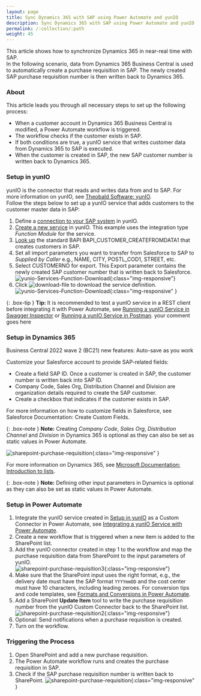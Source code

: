 ```yaml
---
layout: page
title: Sync Dynamics 365 with SAP using Power Automate and yunIO
description: Sync Dynamics 365 with SAP using Power Automate and yunIO
permalink: /:collection/:path
weight: 45
---
```


This article shows how to synchronize Dynamics 365 in near-real time with SAP.<br>
In the following scenario, data from Dynamics 365 Business Central is used to automatically create a purchase requisition in SAP. The newly created SAP purchase requisition number is then written back to Dynamics 365.

### About
This article leads you through all necessary steps to set up the following process:
- When a customer account in Dynamics 365 Business Central is modified, a Power Automate workflow is triggered.
- The workflow checks if the customer exists in SAP.
- If both conditions are true, a yunIO service that writes customer data from Dynamics 365 to SAP is executed.
- When the customer is created in SAP, the new SAP customer number is written back to Dynamics 365.



### Setup in yunIO

yunIO is the connector that reads and writes data from and to SAP.
For more information on yunIO, see [Theobald Software: yunIO](https://theobald-software.com/en/yunio/).<br>
Follow the steps below to set up a yunIO service that adds customers to the customer master data in SAP:

1. Define a [connection to your SAP system](https://help.theobald-software.com/en/yunio/sap-connection) in yunIO. 
2. [Create a new service](https://help.theobald-software.com/en/yunio/getting-started#creating-a-service) in yunIO. 
This example uses the integration type *Function Module* for the service.
3. [Look up](https://help.theobald-software.com/en/yunio/bapis-and-function-modules#look-up-a-function-module--bapi) the standard BAPI BAPI_CUSTOMER_CREATEFROMDATA1 that creates customers in SAP. 
4. Set all import parameters you want to transfer from Salesforce to SAP to *Supplied by Caller* e.g., NAME, CITY, POSTL_COD1, STREET, etc.<br>
5. Select CUSTOMERNO for export. This Export parameter contains the newly created SAP customer number that is written back to Salesforce.<br>
![yunio-Services-Function-Download](/img/contents\yunio\yunio-bapi-createcustomer.png){:class="img-responsive"}
6. Click ![download-file](/img/contents/yunio/download.png) to download the service definition.<br>
![yunio-Services-Function-Download](/img/contents/yunio/yunio-run-services-function-download.png){:class="img-responsive" }

<!---

1. Define a [connection to your SAP system](https://help.theobald-software.com/en/yunio/sap-connection) in yunIO. 
2. [Create a new service](https://help.theobald-software.com/en/yunio/getting-started#creating-a-service) in yunIO. This example uses the integration type *Function Module* for the service.
3. [Look up](https://help.theobald-software.com/en/yunio/bapis-and-function-modules#look-up-a-function-module--bapi) the standard BAPI, BAPI_REQUISITION_CREATE that creates purchase requisitions in SAP. 
4. Set the following table parameters to *Supplied by Caller*:

	| Table | Field | Description |
	| :------ |:--- | :--- |
	| REQUISITION_ITEMS | PREQ_ITEM | Item Number of Purchase Requisition |
	| REQUISITION_ITEMS  | DOC_TYPE | Purchase Requisition Document Type |
	| REQUISITION_ITEMS  | MATERIAL | Material Number |
	| REQUISITION_ITEMS  | PLANT | Plant |
	| REQUISITION_ITEMS  | QUANTITY | Purchase Requisition Quantity |
	| REQUISITION_ITEMS  | DELIV_DATE | Item Delivery Date |

5. Select the table RETURN for the output. This table contains logs and error messages.
6. Select the export parameter NUMBER for the output. This parameter contains the new SAP purchase requisition number that is written back to Dynamics 365.
8. Activate the advanced setting **Commits Transaction**.<br>
![SAPRequisitionCreate-export](/img/contents/yunio/SAPRequisitionCreate-export.png){:class="img-responsive"}
8. Download the service definition (![download-file](/img/contents/yunio/download.png) icon).<br>
![yunio-Services-Function-Download](/img/contents/yunio/yunio-run-services-function-download.png){:class="img-responsive" }

-->

{: .box-tip }
**Tip:** It is recommended to test a yunIO service in a REST client before integrating it with Power Automate, see [Running a yunIO Service in Swagger Inspector](https://kb.theobald-software.com/yunio/running-a-yunio-service-in-swagger-inspector) or [Running a yunIO Service in Postman](https://kb.theobald-software.com/yunio/running-a-yunio-service-in-postman). 
your comment goes here

### Setup in Dynamics 365

Business Central 2022 wave 2 (BC21) new features: Auto-save as you work

Customize your Salesforce account to provide SAP-related fields:

- Create a field SAP ID. Once a customer is created in SAP, the customer number is written back into SAP ID.
- Company Code, Sales Org, Distribution Channel and Division are organization details required to create the SAP customer.
- Create a checkbox that indicates if the customer exists in SAP.

For more information on how to customize fields in Salesforce, see Salesforce Documentation: Create Custom Fields.

{: .box-note }
**Note:** Creating *Company Code*, *Sales Org*, *Distribution Channel* and *Division* in Dynamics 365 is optional as they can also be set as static values in Power Automate.



![sharepoint-purchase-requisition](/img/contents/yunio/sharepoint-purchase-requisition0.png){:class="img-responsive" }

For more information on Dynamics 365, see [Microsoft Documentation: Introduction to lists](https://support.microsoft.com/en-us/office/introduction-to-lists-0a1c3ace-def0-44af-b225-cfa8d92c52d7).

{: .box-note }
**Note:** Defining other input parameters in Dynamics is optional as they can also be set as static values in Power Automate.


### Setup in Power Automate

1. Integrate the yunIO service created in [Setup in yunIO](#setup-in-yunio) as a Custom Connector in Power Automate, see [Integrating a yunIO Service with Power Automate](https://kb.theobald-software.com/yunio/integrating-a-yunio-service-with-power-automate#configuring-a-yunio-custom-connector-in-power-automate).
2. Create a new workflow that is triggered when a new item is added to the SharePoint list.
3. Add the yunIO connector created in step 1 to the workflow and map the purchase requisition data from SharePoint to the input parameters of yunIO.<br>
![sharepoint-purchase-requisition3](/img/contents/yunio/sharepoint-purchase-requisition3.png){:class="img-responsive"}
4. Make sure that the SharePoint input uses the right format, e.g., the delivery date must have the SAP format `YYYYmmDD` and the cost center must have 10 characters, including leading zeroes.
For conversion tips and code templates, see [Formats and Conversions in Power Automate](https://kb.theobald-software.com/yunio/conversion-in-power-automate).
5. Add a SharePoint **Update Item** tool to write the purchase requisition number from the yunIO Custom Connector back to the SharePoint list.<br>
![sharepoint-purchase-requisition2](/img/contents/yunio/sharepoint-purchase-requisition2.png){:class="img-responsive"}
7. Optional: Send notifications when a purchase requisition is created. 
8. Turn on the workflow.


### Triggering the Process

1. Open SharePoint and add a new purchase requisition.
2. The Power Automate workflow runs and creates the purchase requisition in SAP.
3. Check if the SAP purchase requisition number is written back to SharePoint.
![sharepoint-purchase-requisition](/img/contents/yunio/sharepoint-purchase-requisition.png){:class="img-responsive" }


